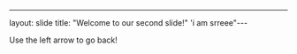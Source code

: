 ---
layout: slide
title: "Welcome to our second slide!"
'i am srreee"---

Use the left arrow to go back!
